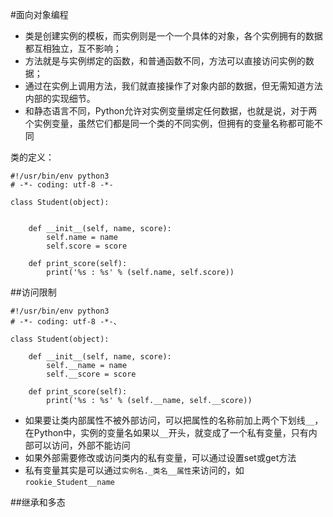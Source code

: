 #面向对象编程

+ 类是创建实例的模板，而实例则是一个一个具体的对象，各个实例拥有的数据都互相独立，互不影响；
+ 方法就是与实例绑定的函数，和普通函数不同，方法可以直接访问实例的数据；
+ 通过在实例上调用方法，我们就直接操作了对象内部的数据，但无需知道方法内部的实现细节。
+ 和静态语言不同，Python允许对实例变量绑定任何数据，也就是说，对于两个实例变量，虽然它们都是同一个类的不同实例，但拥有的变量名称都可能不同

类的定义：

    #!/usr/bin/env python3
    # -*- coding: utf-8 -*-
    
    class Student(object):
    
    
        def __init__(self, name, score):
            self.name = name
            self.score = score
    
        def print_score(self):
            print('%s : %s' % (self.name, self.score))
            
##访问限制

    #!/usr/bin/env python3
    # -*- coding: utf-8 -*-、
    
    class Student(object):
        
        def __init__(self, name, score):
            self.__name = name
            self.__score = score
    
        def print_score(self):
            print('%s : %s' % (self.__name, self.__score))

+ 如果要让类内部属性不被外部访问，可以把属性的名称前加上两个下划线`__`，在Python中，实例的变量名如果以`__`开头，就变成了一个私有变量，只有内部可以访问，外部不能访问
+ 如果外部需要修改或访问类内的私有变量，可以通过设置set或get方法
+ 私有变量其实是可以通过`实例名._类名__属性`来访问的，如`rookie_Student__name`

##继承和多态

